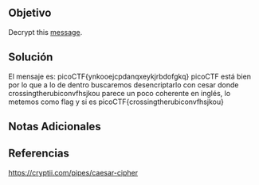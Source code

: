 ## Objetivo
Decrypt this [message](https://jupiter.challenges.picoctf.org/static/49f31c8f17817dc2d367428c9e5ab0bc/ciphertext).

## Solución
El mensaje es:
picoCTF{ynkooejcpdanqxeykjrbdofgkq}
picoCTF está bien por lo que a lo de dentro buscaremos desencriptarlo con cesar donde crossingtherubiconvfhsjkou parece un poco coherente en inglés, lo metemos  como flag y si es
picoCTF{crossingtherubiconvfhsjkou}

## Notas Adicionales


## Referencias
https://cryptii.com/pipes/caesar-cipher